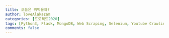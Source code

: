 ```yaml
---
title: 오늘은 뭐먹을까?
author: loveAlakazam
categories: [프로젝트2020]
tags: [Python3, Flask, MongoDB, Web Scraping, Selenium, Youtube Crawling API]
comments: false
---
```

